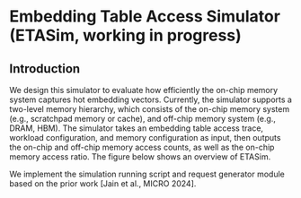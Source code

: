 # Embedding Table Access Simulator (ETASim, working in progress)

## Introduction
We design this simulator to evaluate how efficiently the on-chip memory system captures hot embedding vectors.
Currently, the simulator supports a two-level memory hierarchy, which consists of the on-chip memory system (e.g., scratchpad memory or cache), and off-chip memory system (e.g., DRAM, HBM).
The simulator takes an embedding table access trace, workload configuration, and memory configuration as input, then outputs the on-chip and off-chip memory access counts, as well as the on-chip memory access ratio.
The figure below shows an overview of ETASim.

We implement the simulation running script and request generator module based on the prior work [Jain et al., MICRO 2024].
